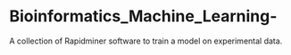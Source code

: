 # Bioinformatics_Machine_Learning-
A collection of Rapidminer software to train a model on experimental data. 
